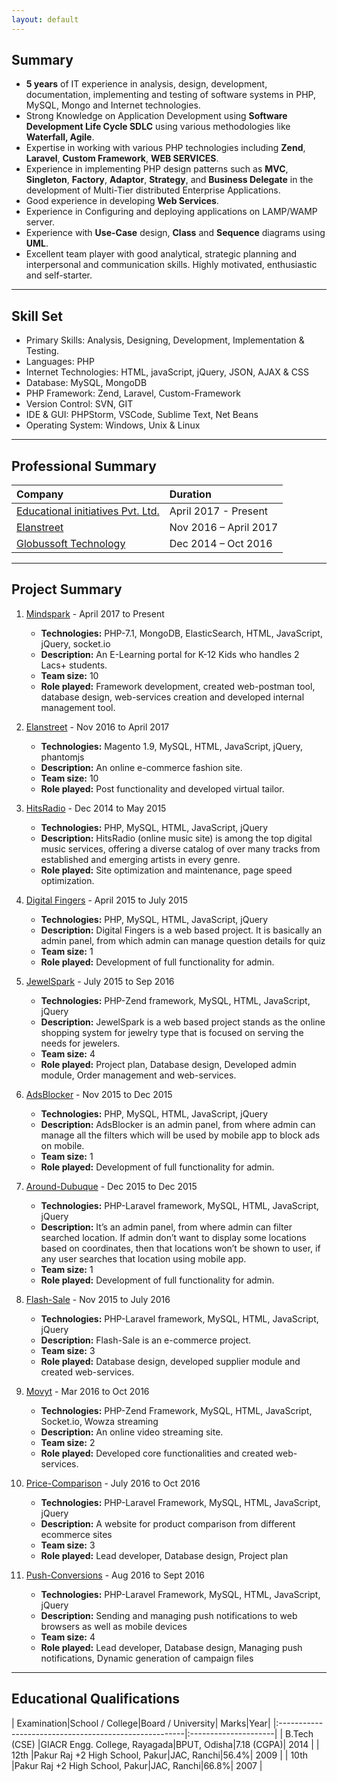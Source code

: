 ```yaml
---
layout: default
---
```


## Summary
*   **5 years** of IT experience in analysis, design, development, documentation, implementing and testing of software systems in PHP, MySQL, Mongo and Internet technologies.
*	Strong Knowledge on Application Development using **Software Development Life Cycle SDLC** using various methodologies like **Waterfall, Agile**.
*	Expertise in working with various PHP technologies including **Zend**, **Laravel**, **Custom Framework**, **WEB SERVICES**.
*	Experience in implementing PHP design patterns such as **MVC**, **Singleton**, **Factory**, **Adaptor**, **Strategy**, and **Business Delegate** in the development of Multi-Tier distributed Enterprise Applications.
*	Good experience in developing **Web Services**.
*	Experience in Configuring and deploying applications on LAMP/WAMP server.
*	Experience with **Use-Case** design, **Class** and **Sequence** diagrams using **UML**.
*	Excellent team player with good analytical, strategic planning and interpersonal and communication skills. Highly motivated, enthusiastic and self-starter.

* * *

## Skill Set

*	Primary Skills: Analysis, Designing, Development, Implementation & Testing.
*	Languages: PHP
*	Internet Technologies: HTML, javaScript, jQuery, JSON, AJAX & CSS
*   Database: MySQL, MongoDB
*   PHP Framework: Zend, Laravel, Custom-Framework
*   Version Control: SVN, GIT
*	IDE & GUI: PHPStorm, VSCode, Sublime Text, Net Beans
*	Operating System: Windows, Unix & Linux

* * *

## Professional Summary

| Company                                               | Duration             |
|:------------------------------------------------------|:---------------------|
| [Educational initiatives Pvt. Ltd.](http://www.ei-india.com) | April 2017 - Present |
| [Elanstreet](http://www.elanstreet.com)                     | Nov 2016 – April 2017|
| [Globussoft Technology](http://www.globussoft.com)          | Dec 2014 – Oct 2016  |

* * *

## Project Summary

1.  [Mindspark](http://www.mindspark.in) - April 2017 to Present
    * **Technologies:** PHP-7.1, MongoDB, ElasticSearch, HTML, JavaScript, jQuery, socket.io
    * **Description:** An E-Learning portal for K-12 Kids who handles 2 Lacs+ students.
    * **Team size:** 10
    * **Role played:** Framework development, created web-postman tool, database design, web-services creation and developed internal management tool.

1.  [Elanstreet](http://www.elanstreet.com) - Nov 2016 to April 2017
    * **Technologies:** Magento 1.9, MySQL, HTML, JavaScript, jQuery, phantomjs
    * **Description:** An online e-commerce fashion site.
    * **Team size:** 10
    * **Role played:** Post functionality and developed virtual tailor.

1.  [HitsRadio](http://www.hitsradio.com) - Dec 2014 to May 2015
	* **Technologies:** PHP, MySQL, HTML, JavaScript, jQuery
	* **Description:** HitsRadio (online music site) is among the top digital music services, offering a diverse catalog of over many tracks from established and emerging artists in every genre.
	* **Role played:** Site optimization and maintenance, page speed optimization.


1.  [Digital Fingers](http://www.mopolls.com) - April 2015 to July 2015
	* **Technologies:** PHP, MySQL, HTML, JavaScript, jQuery
	* **Description:** Digital Fingers is a web based project. It is basically an admin panel, from which admin can manage question details for quiz
	* **Team size:** 1
	* **Role played:** Development of full functionality for admin.

1.  [JewelSpark](http://www.jewelspark.in) - July 2015 to Sep 2016
	* **Technologies:** PHP-Zend framework, MySQL, HTML, JavaScript, jQuery
	* **Description:** JewelSpark is a web based project stands as the online shopping system for jewelry type that is focused on serving the needs for jewelers.
	* **Team size:** 4
	* **Role played:** Project plan, Database design, Developed admin module, Order management and web-services.

1.  [AdsBlocker](http://www.adblock.globusapps.com) - Nov 2015 to Dec 2015
	* **Technologies:** PHP, MySQL, HTML, JavaScript, jQuery
	* **Description:** AdsBlocker is an admin panel, from where admin can manage all the filters which will be used by mobile app to block ads on mobile.
	* **Team size:** 1
	* **Role played:** Development of full functionality for admin.

1.  [Around-Dubuque](http://www.aroundme.globusapps.com) - Dec 2015 to Dec 2015
	* **Technologies:** PHP-Laravel framework, MySQL, HTML, JavaScript, jQuery
	* **Description:** It’s an admin panel, from where admin can filter searched location. If admin don’t want to display some locations based on coordinates, then that locations won’t be shown to user, if any user searches that location using mobile app. 
	* **Team size:** 1
	* **Role played:** Development of full functionality for admin.

1.  [Flash-Sale](http://www.flashsale.globusapps.com) - Nov 2015 to July 2016
	* **Technologies:** PHP-Laravel framework, MySQL, HTML, JavaScript, jQuery
	* **Description:** Flash-Sale is an e-commerce project.
	* **Team size:** 3
	* **Role played:** Database design, developed supplier module and created web-services.

1.  [Movyt](http://www.movyt.com) - Mar 2016 to Oct 2016
	* **Technologies:** PHP-Zend Framework, MySQL, HTML, JavaScript, Socket.io, Wowza streaming
	* **Description:** An online video streaming site.
	* **Team size:** 2
	* **Role played:** Developed core functionalities and created web-services.

1.  [Price-Comparison](http://www.mobda.globusapps.com) - July 2016 to Oct 2016
	* **Technologies:** PHP-Laravel Framework, MySQL, HTML, JavaScript, jQuery
	* **Description:** A website for product comparison from different ecommerce sites
	* **Team size:** 3
	* **Role played:** Lead developer, Database design, Project plan

1.  [Push-Conversions](http://www.pushconversions.com) - Aug 2016 to Sept 2016
	* **Technologies:** PHP-Laravel Framework, MySQL, HTML, JavaScript, jQuery
	* **Description:** Sending and managing push notifications to web browsers as well as mobile devices
	* **Team size:** 4
	* **Role played:** Lead developer, Database design, Managing push notifications, Dynamic generation of campaign files

* * *

## Educational Qualifications

| Examination|School / College|Board / University| Marks|Year|
|:------------------------------------------------------|:---------------------|
| B.Tech (CSE) |GIACR Engg. College, Rayagada|BPUT, Odisha|7.18 (CGPA)| 2014 |
| 12th |Pakur Raj +2 High School, Pakur|JAC, Ranchi|56.4%| 2009 |
| 10th |Pakur Raj +2 High School, Pakur|JAC, Ranchi|66.8%| 2007 |